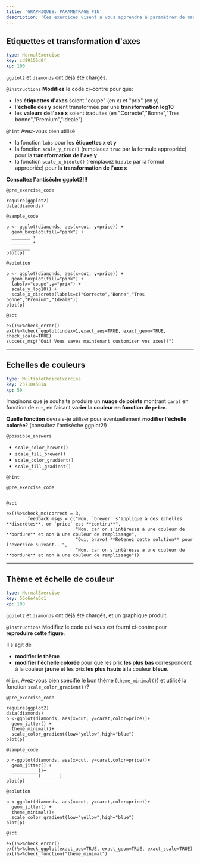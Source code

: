 ```yaml
---
title: 'GRAPHIQUES: PARAMETRAGE FIN'
description: 'Ces exercices visent a vous apprendre à paramétrer de manière plus fine les axes et échelles associés à vos graphiques'
---
```


## Etiquettes et transformation d'axes

```yaml
type: NormalExercise
key: cd89155d0f
xp: 100
```

`ggplot2` et `diamonds` ont déjà été chargés.

`@instructions`
**Modifiez** le code ci-contre pour que: 

- les **étiquettes d'axes** soient "coupe" (en x) et "prix" (en y)
- l'**échelle des y** soient transformée par une **transformation log10**
- les **valeurs de l'axe x** soient traduites (en "Correcte","Bonne","Tres bonne","Premium","Ideale")

`@hint`
Avez-vous bien utilisé 

- la fonction `labs` pour les **étiquettes x et y**
- la fonction `scale_y_truc()` (remplacez `truc` par la formule appropriée) pour la **transformation de l'axe y**
- la fonction `scale_x_bidule()` (remplacez `bidule` par la formul appropriée) pour la **transformation de l'axe x**

**Consultez l'antisèche ggplot2!!!**

`@pre_exercise_code`
```{r}
require(ggplot2)
data(diamonds)
```

`@sample_code`
```{r}
p <- ggplot(diamonds, aes(x=cut, y=price)) +
  geom_boxplot(fill="pink") +
  _______ +
  _______ +
  _______
plot(p)
```

`@solution`
```{r}
p <- ggplot(diamonds, aes(x=cut, y=price)) +
  geom_boxplot(fill="pink") +
  labs(x="coupe",y="prix") +
  scale_y_log10() +
  scale_x_discrete(labels=c("Correcte","Bonne","Tres bonne","Premium","Ideale"))
plot(p)
```

`@sct`
```{r}
ex()%>%check_error()
ex()%>%check_ggplot(index=1,exact_aes=TRUE, exact_geom=TRUE, check_scale=TRUE)
success_msg("Oui! Vous savez maintenant customiser vos axes!!")
```

---

## Echelles de couleurs

```yaml
type: MultipleChoiceExercise
key: 237104581a
xp: 50
```

Imaginons que je souhaite produire un **nuage de points** montrant `carat` en fonction de `cut`, en faisant **varier la couleur en fonction de `price`**. 

**Quelle fonction** devrais-je utiliser pour éventuellement **modifier l'échelle colorée**? (consultez l'antisèche ggplot2!)

`@possible_answers`
- `scale_color_brewer()`
- `scale_fill_brewer()`
- `scale_color_gradient()`
- `scale_fill_gradient()`

`@hint`


`@pre_exercise_code`
```{r}

```

`@sct`
```{r}
ex()%>%check_mc(correct = 3,
        feedback_msgs = c("Non, `brewer` s'applique à des échelles **discrètes**, or `price` est **continu**",
                          "Non, car on s'intéresse à une couleur de **bordure** et non à une couleur de remplissage",
                          "Oui, bravo! **Retenez cette solution** pour l'exercice suivant...",
                          "Non, car on s'intéresse à une couleur de **bordure** et non à une couleur de remplissage"))
```

---

## Thème et échelle de couleur

```yaml
type: NormalExercise
key: 56d6e4a6c1
xp: 100
```

`ggplot2` et `diamonds` ont déjà été chargés, et un graphique produit.

`@instructions`
Modifiez le code qui vous est fourni ci-contre pour **reproduire cette figure**. 

Il s'agit de 

- **modifier le thème** 
- **modifier l'échelle colorée** pour que les prix **les plus bas** correspondent à la couleur **jaune** et les prix **les plus hauts** à la couleur **bleue**.

`@hint`
Avez-vous bien spécifié le bon thème (`theme_minimal()`) et utilisé la fonction `scale_color_gradient()`?

`@pre_exercise_code`
```{r}
require(ggplot2)
data(diamonds)
p <-ggplot(diamonds, aes(x=cut, y=carat,color=price))+
  geom_jitter() +
  theme_minimal()+
  scale_color_gradient(low="yellow",high="blue")
plot(p)
```

`@sample_code`
```{r}
p <-ggplot(diamonds, aes(x=cut, y=carat,color=price))+
  geom_jitter() +
  __________()+
  __________(_______)
plot(p)
```

`@solution`
```{r}
p <-ggplot(diamonds, aes(x=cut, y=carat,color=price))+
  geom_jitter() +
  theme_minimal()+
  scale_color_gradient(low="yellow",high="blue")
plot(p)
```

`@sct`
```{r}
ex()%>%check_error()
ex()%>%check_ggplot(exact_aes=TRUE, exact_geom=TRUE, exact_scale=TRUE)
ex()%>%check_function("theme_minimal")
```
